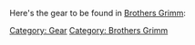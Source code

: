 Here's the gear to be found in [Brothers
Grimm](:Category:Brothers_Grimm "wikilink"):

[Category: Gear](Category:_Gear "wikilink") [Category: Brothers
Grimm](Category:_Brothers_Grimm "wikilink")
